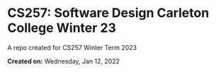 # CS257: Software Design Carleton College Winter 23
A repo created for CS257 Winter Term 2023

**Created on:** Wednesday, Jan 12, 2022

